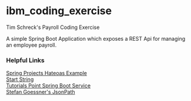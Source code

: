 # ibm_coding_exercise
Tim Schreck's Payroll Coding Exercise

A simple Spring Boot Application which exposes a REST Api for managing an employee payroll.

### Helpful Links
<a href="https://github.com/spring-projects/spring-hateoas-examples">Spring Projects Hateoas Example </br>
<a href="https://start.spring.io/">Start String</a></br>
<a href="https://www.tutorialspoint.com/spring_boot/spring_boot_service_components.htm">Tutorials Point Spring Boot Service</a></br>
<a href="https://goessner.net/articles/JsonPath/index.html#e2">Stefan Goessner's JsonPath</a>
